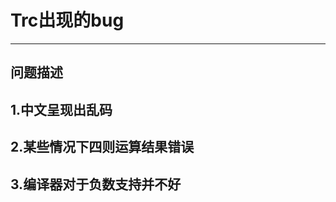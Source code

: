 # Trc出现的bug

-------------------------------
问题描述                       
--------------------------------
1.中文呈现出乱码
--------------------------------
2.某些情况下四则运算结果错误    
--------------------------------
3.编译器对于负数支持并不好      
--------------------------------
